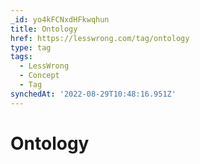 ```yaml
---
_id: yo4kFCNxdHFkwqhun
title: Ontology
href: https://lesswrong.com/tag/ontology
type: tag
tags:
  - LessWrong
  - Concept
  - Tag
synchedAt: '2022-08-29T10:48:16.951Z'
---
```

# Ontology

